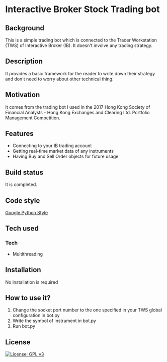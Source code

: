 # Interactive Broker Stock Trading bot

## Background

This is a simple trading bot which is connected to the Trader Workstation (TWS) of Interactive Broker (IB). It doesn't involve any trading strategy.</br>

## Description

It provides a basic framework for the reader to write down their strategy and don't need to worry about other technical thing. </br>

## Motivation

It comes from the trading bot I used in the 2017 Hong Kong Society of Financial Analysts - Hong Kong Exchanges and Clearing Ltd. Portfolio Management Competition.

## Features

- Connecting to your IB trading account
- Getting real-time market data of any instruments
- Having Buy and Sell Order objects for future usage

## Build status
It is completed.

## Code style
[Google Python Style](https://google.github.io/styleguide/pyguide.html)

## Tech used
### Tech
- Multithreading

## Installation
No installation is required

## How to use it?
1. Change the socket port number to the one specified in your TWS global configuration in bot.py
2. Write the symbol of instrument in bot.py
2. Run bot.py

## License
[![License: GPL v3](https://img.shields.io/badge/License-GPLv3-blue.svg)](https://www.gnu.org/licenses/gpl-3.0)
